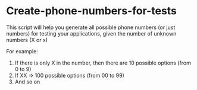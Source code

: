 # Create-phone-numbers-for-tests
This script will help you generate all possible phone numbers (or just numbers) for testing your applications, given the number of unknown numbers (X or x)

For example: 
1. If there is only X in the number, then there are 10 possible options (from 0 to 9)
2. If XX => 100 possible options (from 00 to 99)
3. And so on
